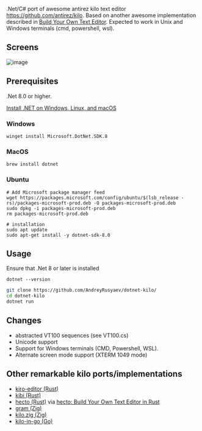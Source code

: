 .Net/C# port of awesome antirez kilo text editor https://github.com/antirez/kilo. Based on another awesome implementation described in [Build Your Own Text Editor](https://viewsourcecode.org/snaptoken/kilo/).
Expected to work in Unix and Windows terminals (cmd, powershell, wsl).

## Screens

![image](https://github.com/user-attachments/assets/4cc6457d-deca-49e0-ae19-64dccc5663cc)

## Prerequisites
.Net 8.0 or higher.

[Install .NET on Windows, Linux, and macOS](https://learn.microsoft.com/en-us/dotnet/core/install/)

### Windows
``` shell
winget install Microsoft.DotNet.SDK.8
```

### MacOS
``` shell
brew install dotnet
```

### Ubuntu
``` shell
# Add Microsoft package manager feed
wget https://packages.microsoft.com/config/ubuntu/$(lsb_release -rs)/packages-microsoft-prod.deb -O packages-microsoft-prod.deb
sudo dpkg -i packages-microsoft-prod.deb
rm packages-microsoft-prod.deb

# installation
sudo apt update
sudo apt-get install -y dotnet-sdk-8.0
```

## Usage

Ensure that .Net 8 or later is installed
```
dotnet --version
```

``` bash
git clone https://github.com/AndreyRusyaev/dotnet-kilo/
cd dotnet-kilo
dotnet run
```

## Changes

* abstracted VT100 sequences (see VT100.cs)
* Unicode support
* Support for Windows terminals (CMD, Powershell, WSL).
* Alternate screen mode support (XTERM 1049 mode)

## Other remarkable kilo ports/implementations

* [kiro-editor (Rust)](https://github.com/rhysd/kiro-editor)
* [kibi (Rust)](https://github.com/ilai-deutel/kibi)
* [hecto (Rust)](https://github.com/pflenker/hecto-tutorial) via [hecto: Build Your Own Text Editor in Rust](https://www.flenker.blog/hecto/)
* [gram (Zig)](https://github.com/eightfilms/gram)
* [kilo.zig (Zig)](https://github.com/h4rr9/kilo.zig)
* [kilo-in-go (Go)](https://github.com/bediger4000/kilo-in-go)
